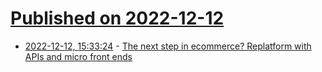 # [Published on 2022-12-12](index.md)

* [2022-12-12, 15:33:24](https://news.ycombinator.com/item?id=33955713) - [The next step in ecommerce? Replatform with APIs and micro front ends](https://stackoverflow.blog/2022/12/12/the-next-step-in-ecommerce-replatform-with-apis-and-micro-frontends/)
